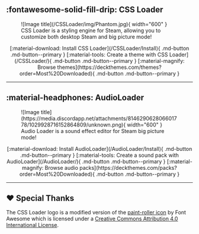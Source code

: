 
## :fontawesome-solid-fill-drip: CSS Loader

<figure markdown>
  ![Image title](/CSSLoader/img/Phantom.jpg){ width="600" }
  <figcaption>CSS Loader is a styling engine for Steam, allowing you to customize both desktop Steam and big picture mode!</figcaption>
</figure>

<div align="center" markdown>
[:material-download: Install CSS Loader](/CSSLoader/Install){ .md-button .md-button--primary }
[:material-tools: Create a theme with CSS Loader](/CSSLoader/){ .md-button .md-button--primary }
[:material-magnify: Browse themes](https://deckthemes.com/themes?order=Most%20Downloaded){ .md-button .md-button--primary }
</div>

-----

## :material-headphones: AudioLoader

<figure markdown>
  ![Image title](https://media.discordapp.net/attachments/814629062806601778/1029928716152864809/unknown.png){ width="600" }
  <figcaption>Audio Loader is a sound effect editor for Steam big picture mode!</figcaption>
</figure>

<div align="center" markdown>
[:material-download: Install AudioLoader](/AudioLoader/Install){ .md-button .md-button--primary }
[:material-tools: Create a sound pack with AudioLoader](/AudioLoader/){ .md-button .md-button--primary }
[:material-magnify: Browse audio packs](https://deckthemes.com/packs?order=Most%20Downloaded){ .md-button .md-button--primary }
</div>

-----

## ❤️ Special Thanks

The CSS Loader logo is a modified version of the [paint-roller icon](https://fontawesome.com/icons/paint-roller?s=solid&f=classic) by Font Awesome which is licensed under a [Creative Commons Attribution 4.0 International License](https://creativecommons.org/licenses/by/4.0/).

<style>
  .md-typeset h1,
  .md-content__button {
    display: none;
  }

  .md-button {
    margin: 5px;
  }

  .md-content__inner h2:first-of-type {
    margin-top: 0;
  }

  .md-nav.md-nav--secondary .md-nav__list {
    display: none;
  }
</style>